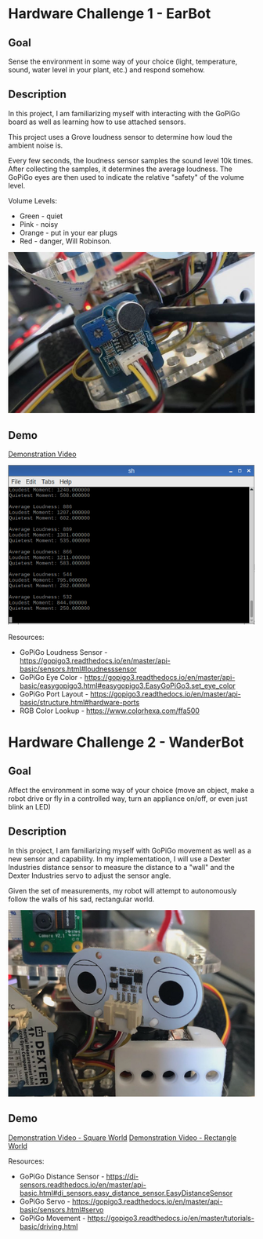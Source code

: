 # Hardware Challenge 1 - EarBot
## Goal
Sense the environment in some way of your choice (light, temperature, sound, water level in your plant, etc.) and respond somehow. 

## Description
In this project, I am familiarizing myself with interacting with the GoPiGo board as well as learning how to use attached sensors.

This project uses a Grove loudness sensor to determine how loud the ambient noise is. 

Every few seconds, the loudness sensor samples the sound level 10k times. After collecting the samples, it determines the average loudness.  The GoPiGo eyes are then used to indicate the relative "safety" of the volume level.

Volume Levels:
- Green - quiet
- Pink - noisy
- Orange - put in your ear plugs
- Red - danger, Will Robinson.

![Loudness Sensor](/ch1-img/loudnesssensor.png)

## Demo
[Demonstration Video](https://youtu.be/FjBthg8KJLI)

![Output Log](/ch1-img/log.png)
 
Resources:
- GoPiGo Loudness Sensor - https://gopigo3.readthedocs.io/en/master/api-basic/sensors.html#loudnesssensor
- GoPiGo Eye Color - https://gopigo3.readthedocs.io/en/master/api-basic/easygopigo3.html#easygopigo3.EasyGoPiGo3.set_eye_color
- GoPiGo Port Layout - https://gopigo3.readthedocs.io/en/master/api-basic/structure.html#hardware-ports
- RGB Color Lookup - https://www.colorhexa.com/ffa500

# Hardware Challenge 2 - WanderBot
## Goal
Affect the environment in some way of your choice (move an object, make a robot drive or fly in a controlled way, turn an appliance on/off, or even just blink an LED)

## Description
In this project, I am familiarizing myself with GoPiGo movement as well as a new sensor and capability. In my implementatioon, I will use a Dexter Industries distance sensor to measure the distance to a "wall" and the Dexter Industries servo to adjust the sensor angle.

Given the set of measurements, my robot will attempt to autonomously follow the walls of his sad, rectangular world.

![Distance Sensor](/ch2-img/distancesensor.png)

## Demo
[Demonstration Video - Square World](https://youtu.be/FjBthg8KJLI)
[Demonstration Video - Rectangle World](https://youtu.be/Kk-F6yqSJXA)


Resources:
- GoPiGo Distance Sensor - https://di-sensors.readthedocs.io/en/master/api-basic.html#di_sensors.easy_distance_sensor.EasyDistanceSensor
- GoPiGo Servo - https://gopigo3.readthedocs.io/en/master/api-basic/sensors.html#servo
- GoPiGo Movement - https://gopigo3.readthedocs.io/en/master/tutorials-basic/driving.html
